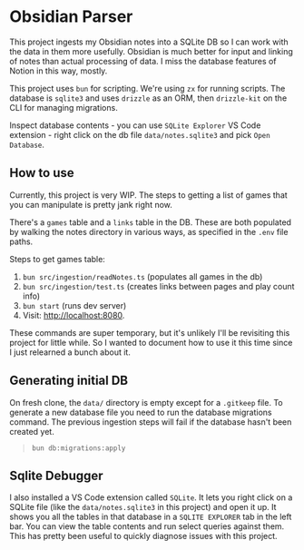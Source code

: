 # Obsidian Parser

This project ingests my Obsidian notes into a SQLite DB so I can work with the data in them more usefully. Obsidian is much better for input and linking of notes than actual processing of data. I miss the database features of Notion in this way, mostly.

This project uses `bun` for scripting. We're using `zx` for running scripts. The database is `sqlite3` and uses `drizzle` as an ORM, then `drizzle-kit` on the CLI for managing migrations.

Inspect database contents - you can use `SQLite Explorer` VS Code extension - right click on the db file `data/notes.sqlite3` and pick `Open Database`.

## How to use

Currently, this project is very WIP. The steps to getting a list of games that you can manipulate is pretty jank right now.

There's a `games` table and a `links` table in the DB. These are both populated by walking the notes directory in various ways, as specified in the `.env` file paths.

Steps to get games table:

1. `bun src/ingestion/readNotes.ts` (populates all games in the db)
2. `bun src/ingestion/test.ts` (creates links between pages and play count info)
3. `bun start` (runs dev server)
4. Visit: [http://localhost:8080](http://localhost:8080).

These commands are super temporary, but it's unlikely I'll be revisiting this project for little while. So I wanted to document how to use it this time since I just relearned a bunch about it.

## Generating initial DB

On fresh clone, the `data/` directory is empty except for a `.gitkeep` file. To generate a new database file you need to run the database migrations command. The previous ingestion steps will fail if the database hasn't been created yet.

> `bun db:migrations:apply`

## Sqlite Debugger

I also installed a VS Code extension called `SQLite`. It lets you right click on a SQLite file (like the `data/notes.sqlite3` in this project) and open it up. It shows you all the tables in that database in a `SQLITE EXPLORER` tab in the left bar. You can view the table contents and run select queries against them. This has pretty been useful to quickly diagnose issues with this project.
